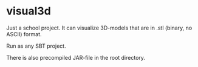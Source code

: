 # visual3d
Just a school project. It can visualize 3D-models that are in .stl (binary, no ASCII) format.

Run as any SBT project.

There is also precompiled JAR-file in the root directory.
